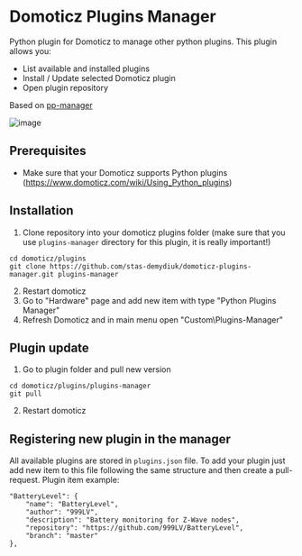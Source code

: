 # Domoticz Plugins Manager

Python plugin for Domoticz to manage other python plugins. This plugin allows you:
- List available and installed plugins
- Install / Update selected Domoticz plugin
- Open plugin repository

Based on [pp-manager](https://github.com/ycahome/pp-manager)

![image](https://user-images.githubusercontent.com/2734836/80870624-4e0f9c00-8cb0-11ea-9e3a-2b16a197f239.png)

## Prerequisites

- Make sure that your Domoticz supports Python plugins (https://www.domoticz.com/wiki/Using_Python_plugins)

## Installation

1. Clone repository into your domoticz plugins folder (make sure that you use `plugins-manager` directory for this plugin, it is really important!)
```
cd domoticz/plugins
git clone https://github.com/stas-demydiuk/domoticz-plugins-manager.git plugins-manager
```
2. Restart domoticz
3. Go to "Hardware" page and add new item with type "Python Plugins Manager"
4. Refresh Domoticz and in main menu open "Custom\Plugins-Manager"

## Plugin update

1. Go to plugin folder and pull new version
```
cd domoticz/plugins/plugins-manager
git pull
```
2. Restart domoticz

## Registering new plugin in the manager

All available plugins are stored in `plugins.json` file. To add your plugin just add new item to this file following the same structure and then create a pull-request. Plugin item example:

```
"BatteryLevel": {
    "name": "BatteryLevel",
    "author": "999LV",
    "description": "Battery monitoring for Z-Wave nodes",
    "repository": "https://github.com/999LV/BatteryLevel",
    "branch": "master"
},
```
